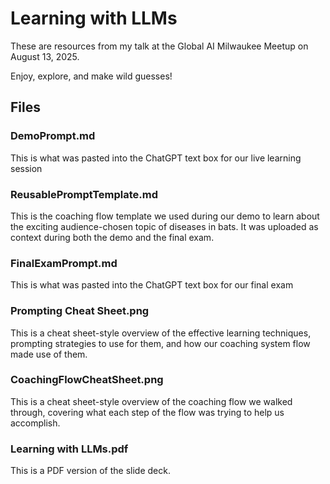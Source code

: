 # Learning with LLMs

These are resources from my talk at the Global AI Milwaukee Meetup on August 13, 2025.

Enjoy, explore, and make wild guesses!

## Files

### DemoPrompt.md

This is what was pasted into the ChatGPT text box for our live learning session

### ReusablePromptTemplate.md

This is the coaching flow template we used during our demo to learn about the exciting audience-chosen topic of diseases in bats. It was uploaded as context during both the demo and the final exam.

### FinalExamPrompt.md

This is what was pasted into the ChatGPT text box for our final exam

### Prompting Cheat Sheet.png

This is a cheat sheet-style overview of the effective learning techniques, prompting strategies to use for them, and how our coaching system flow made use of them.

### CoachingFlowCheatSheet.png

This is a cheat sheet-style overview of the coaching flow we walked through, covering what each step of the flow was trying to help us accomplish.

### Learning with LLMs.pdf

This is a PDF version of the slide deck.
